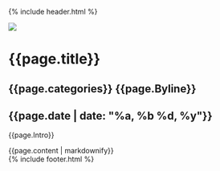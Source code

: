 {% include header.html %}
  <!-- <div class="som-wrapper padding">
    <div class="som-inner-content">
      {{page.content}}
    </div>
  </div> -->
  <div class="som-news flex som-panel scroller book beige page">
    <div class="som-news-image">
      <img src="{{page.Image}}">
    </div>
    <div class="som-news-info-wrapper">
      <div class="som-scroll-text right">
        <h1>{{page.title}}</h1>
        <h2 class="courier">{{page.categories}} {{page.Byline}}</h2>
        <h2 class="courier">{{page.date | date: "%a, %b %d, %y"}} </h2>
        <p>{{page.Intro}}</p>
      </div>
    </div>
  </div>
  <div class="som-news flex som-panel scroller book beige page">
    <div class="som-news-text">
        {{page.content | markdownify}}
    </div>
  </div>
{% include footer.html %}

